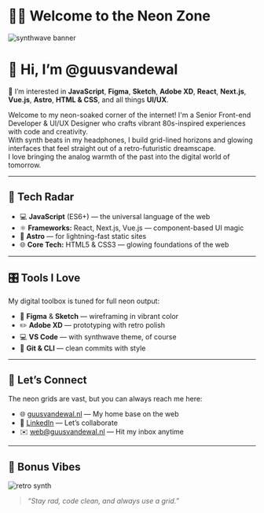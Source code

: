 # 🌆👾 Welcome to the Neon Zone

![synthwave banner](https://media0.giphy.com/media/v1.Y2lkPTc5MGI3NjExbW02YTBqcXg1cnp1cHRqcmNhZjdjdXlleW0yaDF5anF6dGlvNnZndiZlcD12MV9pbnRlcm5hbF9naWZfYnlfaWQmY3Q9Zw/jx4jKhrKvifvCZtyN5/giphy.gif)

# 👋 Hi, I’m @guusvandewal

👀 I’m interested in **JavaScript**, **Figma**, **Sketch**, **Adobe XD**, **React**, **Next.js**, **Vue.js**, **Astro**, **HTML & CSS**, and all things **UI/UX**.

Welcome to my neon-soaked corner of the internet! I'm a Senior Front-end Developer & UI/UX Designer who crafts vibrant 80s-inspired experiences with code and creativity.  
With synth beats in my headphones, I build grid-lined horizons and glowing interfaces that feel straight out of a retro-futuristic dreamscape.  
I love bringing the analog warmth of the past into the digital world of tomorrow.

---

## 🔮 Tech Radar

- 💻 **JavaScript** (ES6+) — the universal language of the web  
- ⚛️ **Frameworks:** React, Next.js, Vue.js — component-based UI magic  
- 🚀 **Astro** — for lightning-fast static sites  
- 🌐 **Core Tech:** HTML5 & CSS3 — glowing foundations of the web  

---

## 🎛️ Tools I Love

My digital toolbox is tuned for full neon output:

- 🎨 **Figma** & **Sketch** — wireframing in vibrant color  
- ✏️ **Adobe XD** — prototyping with retro polish  
- 💻 **VS Code** — with synthwave theme, of course  
- 🔧 **Git & CLI** — clean commits with style  

---

## 🌌 Let’s Connect

The neon grids are vast, but you can always reach me here:

- 🌐 [guusvandewal.nl](https://www.guusvandewal.nl) — My home base on the web  
- 🤝 [LinkedIn](https://www.linkedin.com/in/guusvandewal) — Let’s collaborate  
- ✉️ [web@guusvandewal.nl](mailto:web@guusvandewal.nl) — Hit my inbox anytime  

---

## 🧠 Bonus Vibes

![retro synth](https://media.giphy.com/media/26xBwdIuRJiAIqHwA/giphy.gif)

> *“Stay rad, code clean, and always use a grid.”*
